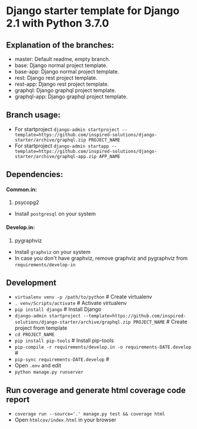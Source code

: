 # Django starter template for Django 2.1 with Python 3.7.0

## Explanation of the branches:

- master: Default readme, empty branch.
- base: Django normal project template.
- base-app: Django normal project template.
- rest: Django rest project template.
- rest-app: Django rest project template.
- graphql: Django graphql project template.
- graphql-app: Django graphql project template.

## Branch usage:

- For startproject `django-admin startproject --template=https://github.com/inspired-solutions/django-starter/archive/graphql.zip PROJECT_NAME`
- For startproject `django-admin startapp --template=https://github.com/inspired-solutions/django-starter/archive/graphql-app.zip APP_NAME`

## Dependencies:

#### Common.in:

1. psycopg2
  - Install `postgresql` on your system

#### Develop.in:

1. pygraphviz
  - Install `graphviz` on your system
  - In case you don't have graphviz, remove graphviz and pygraphviz from `requirements/develop-in`

## Development

- `virtualenv venv -p /path/to/python` # Create virtualenv
- `. venv/Scripts/activate` # Activate virtualenv
- `pip install django` # Install Django
- `django-admin startproject --template=https://github.com/inspired-solutions/django-starter/archive/graphql.zip PROJECT_NAME` # Create project from template
- `cd PROJECT_NAME`
- `pip install pip-tools` # Install pip-tools
- `pip-compile -r requirements/develop.in -o requirements-DATE.develop` #
- `pip-sync requirements-DATE.develop` #
- Open `.env` and edit
- `python manage.py runserver`

## Run coverage and generate html coverage code report

- `coverage run --source='.' manage.py test && coverage html`
- Open `htmlcov/index.html` in your browser
